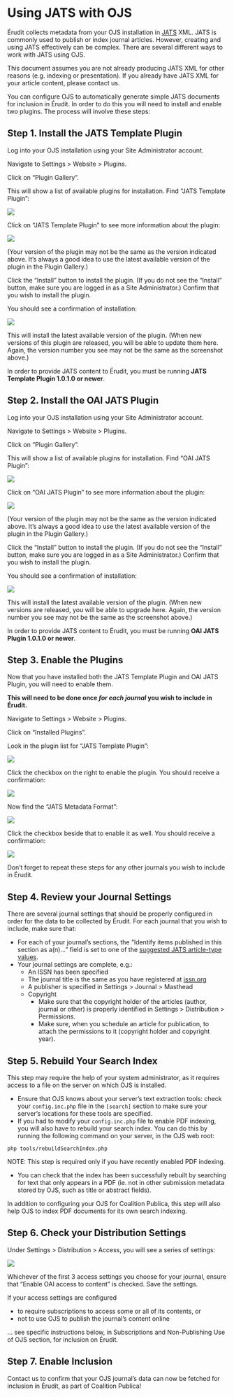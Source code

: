 # Using JATS with OJS

Érudit collects metadata from your OJS installation in ​[JATS](https://jats.nlm.nih.gov/)​ XML. JATS is commonly used to publish or index journal articles. However, creating and using JATS effectively can be complex. There are several different ways to work with JATS using OJS.

This document assumes you are not already producing JATS XML for other reasons (e.g. indexing or presentation). If you already have JATS XML for your article content, please contact us.

You can configure OJS to automatically generate simple JATS documents for inclusion in Érudit. In order to do this you will need to install and enable two plugins. The process will involve these steps:

## Step 1. Install the JATS Template Plugin

Log into your OJS installation using your Site Administrator account.

Navigate to Settings > Website > Plugins.

Click on “Plugin Gallery”.

This will show a list of available plugins for installation. Find “JATS Template Plugin”:

![](./assets/jatsTemplatePlugin.png)

Click on “JATS Template Plugin” to see more information about the plugin:

![](./assets/jatsTemplatePluginInfo.png)

(Your version of the plugin may not be the same as the version indicated above. It’s always a good idea to use the latest available version of the plugin in the Plugin Gallery.)

Click the “Install” button to install the plugin. (If you do not see the “Install” button, make sure you are logged in as a Site Administrator.) Confirm that you wish to install the plugin.

You should see a confirmation of installation:

![](./assets/jatsTemplatePluginNotification.png)


This will install the latest available version of the plugin. (When new versions of this plugin are released, you will be able to update them here. Again, the version number you see may not be the same as the screenshot above.)

In order to provide JATS content to Érudit, you must be running **JATS Template Plugin 1.0.1.0 or newer**​.

## Step 2. Install the OAI JATS Plugin

Log into your OJS installation using your Site Administrator account.

Navigate to Settings > Website > Plugins.

Click on “Plugin Gallery”.

This will show a list of available plugins for installation. Find “OAI JATS Plugin”:

![](./assets/oaiJatsPlugin.png)

Click on “OAI JATS Plugin” to see more information about the plugin:

![](./assets/oaiJatsPluginInfo.png)

(Your version of the plugin may not be the same as the version indicated above. It’s always a good idea to use the latest available version of the plugin in the Plugin Gallery.)

Click the “Install” button to install the plugin. (If you do not see the “Install” button, make sure you are logged in as a Site Administrator.) Confirm that you wish to install the plugin.

You should see a confirmation of installation:

![](./assets/oaiJatsPluginNotification.png)

This will install the latest available version of the plugin. (When new versions are released, you will be able to upgrade here. Again, the version number you see may not be the same as the screenshot above.)

In order to provide JATS content to Érudit, you must be running **OAI JATS Plugin 1.0.1.0 or newer**.

## Step 3. Enable the Plugins

Now that you have installed both the JATS Template Plugin and OAI JATS Plugin, you will need to enable them.

**This will need to be done once *for each journal* you wish to include in Érudit.**

Navigate to Settings > Website > Plugins.

Click on “Installed Plugins”.

Look in the plugin list for “JATS Template Plugin”:

![](./assets/jatsTemplatePluginListing.png)

Click the checkbox on the right to enable the plugin. You should receive a confirmation:

![](./assets/jatsTemplatePluginListingNotification.png)

Now find the “JATS Metadata Format”:

![](./assets/jatsMetadataFormatPluginListing.png)

Click the checkbox beside that to enable it as well. You should receive a confirmation:

![](./assets/jatsMetadataFormatPluginListingNotification.png)

Don’t forget to repeat these steps for any other journals you wish to include in Érudit.

## Step 4. Review your Journal Settings

There are several journal settings that should be properly configured in order for the data to be collected by Érudit. For each journal that you wish to include, make sure that:

* For each of your journal’s sections, the “Identify items published in this section as a(n)...” field is set to one of the [suggested JATS article-type values](https://jats.nlm.nih.gov/archiving/tag-library/1.1/attribute/article-type.html).
* Your journal settings are complete, e.g.:
    * An ISSN has been specified
    * The journal title is the same as you have registered at [issn.org](https://www.issn.org)
    * A publisher is specified in Settings > Journal > Masthead
    * Copyright
        * Make sure that the copyright holder of the articles (author, journal or other) is properly identified in Settings > Distribution > Permissions.
        * Make sure, when you schedule an article for publication, to attach the permissions to it (copyright holder and copyright year).

## Step 5. Rebuild Your Search Index

This step may require the help of your system administrator, as it requires access to a file on the server on which OJS is installed.
* Ensure that OJS knows about your server’s text extraction tools: check your `config.inc.php` file in the `[search]` section to make sure your server’s locations for these tools are specified.
* If you had to modify your `config.inc.php` file to enable PDF indexing, you will also have to rebuild your search index. You can do this by running the following command on your server, in the OJS web root:

`php tools/rebuildSearchIndex.php`

NOTE: This step is required only if you have recently enabled PDF indexing.

* You can check that the index has been successfully rebuilt by searching for text that only appears in a PDF (ie. not in other submission metadata stored by OJS, such as title or abstract fields).

In addition to configuring your OJS for Coalition Publica, this step will also help OJS to index PDF documents for its own search indexing.

## Step 6. Check your Distribution Settings

Under Settings > Distribution > Access, you will see a series of settings:

![](./assets/journalSettings.png)

Whichever of the first 3 access settings you choose for your journal, ensure that “Enable OAI access to content” is checked. Save the settings.

If your access settings are configured

* to require subscriptions to access some or all of its contents, or
* not to use OJS to publish the journal’s content online

... see specific instructions below, in Subscriptions and Non-Publishing Use of OJS section, for inclusion on Érudit.

## Step 7. Enable Inclusion

Contact us to confirm that your OJS journal’s data can now be fetched for inclusion in Érudit, as part of Coalition Publica!
